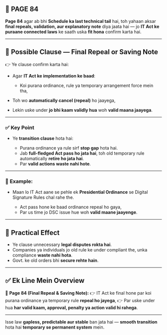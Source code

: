 ## 📄 **PAGE 84**

**Page 84** agar ab bhi **Schedule ka last technical tail** hai, toh yahaan aksar **final repeals, validation, aur explanatory note** diya jaata hai — jo **IT Act ke puraane connected laws** ke saath uska **fit hona** confirm karta hai.

---

## 🔹 **Possible Clause — Final Repeal or Saving Note**

👉 Ye clause confirm karta hai:

* Agar **IT Act ke implementation ke baad**:

  * Koi purana ordinance, rule ya temporary arrangement force mein tha,
* Toh wo **automatically cancel (repeal)** ho jaayega,
* Lekin uske under **jo bhi kaam validly hua** woh **valid maana jaayega**.

---

### ✅ **Key Point**

* Ye **transition clause** hota hai:

  * Purana ordinance ya rule sirf **stop gap** hota hai.
  * Jab **full-fledged Act pass ho jata hai**, toh old temporary rule automatically **retire ho jata hai**.
  * Par **valid actions waste nahi hote**.

---

### 🧩 **Example:**

* Maan lo IT Act aane se pehle ek **Presidential Ordinance** se Digital Signature Rules chal rahe the.

  * Act pass hone ke baad ordinance repeal ho gaya,
  * Par us time jo DSC issue hue woh **valid maane jaayenge**.

---

## 🔹 **Practical Effect**

* Ye clause unnecessary **legal disputes rokta hai**.
* Companies ya individuals jo old rule ke under compliant the, unka compliance **waste nahi hota**.
* Govt. ke old orders bhi **secure rehte hain**.

---

## ✅ **Ek Line Mein Overview**

📌 **Page 84 (Final Repeal & Saving Note):**
👉 IT Act ke final hone par koi purana ordinance ya temporary rule **repeal ho jayega**,
👉 Par uske under hua **har valid kaam, approval, penalty ya action valid hi rahega**.

---

Isse law **gapless, predictable aur stable** ban jata hai — **smooth transition** hota hai **temporary se permanent system** mein.
